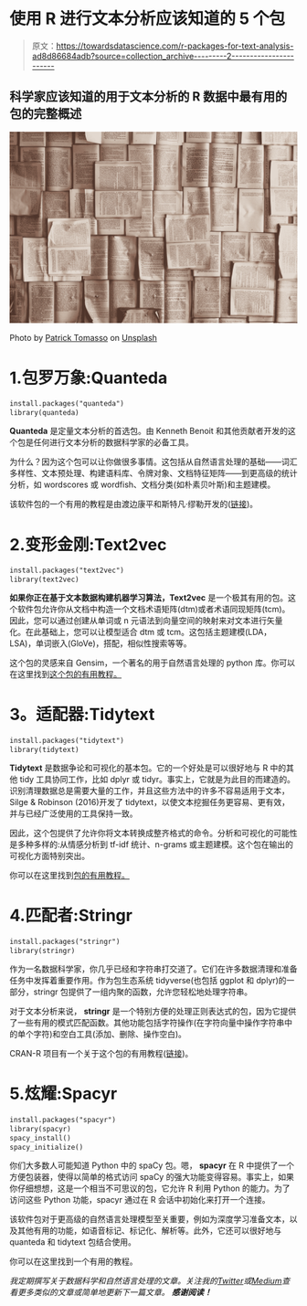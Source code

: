 # 使用 R 进行文本分析应该知道的 5 个包

> 原文：<https://towardsdatascience.com/r-packages-for-text-analysis-ad8d86684adb?source=collection_archive---------2----------------------->

## 科学家应该知道的用于文本分析的 R 数据中最有用的包的完整概述

![](img/46728e05e163820425912289aedddd15.png)

Photo by [Patrick Tomasso](https://unsplash.com/@impatrickt?utm_source=unsplash&utm_medium=referral&utm_content=creditCopyText) on [Unsplash](https://unsplash.com/s/photos/learn?utm_source=unsplash&utm_medium=referral&utm_content=creditCopyText)

# 1.包罗万象:Quanteda

```
install.packages("quanteda")
library(quanteda)
```

**Quanteda** 是定量文本分析的首选包。由 Kenneth Benoit 和其他贡献者开发的这个包是任何进行文本分析的数据科学家的必备工具。

为什么？因为这个包可以让你做很多事情。这包括从自然语言处理的基础——词汇多样性、文本预处理、构建语料库、令牌对象、文档特征矩阵——到更高级的统计分析，如 wordscores 或 wordfish、文档分类(如朴素贝叶斯)和主题建模。

该软件包的一个有用的教程是由渡边康平和斯特凡·缪勒开发的([链接](https://tutorials.quanteda.io))。

# 2.变形金刚:Text2vec

```
install.packages("text2vec")
library(text2vec)
```

**如果你正在基于文本数据构建机器学习算法，Text2vec** 是一个极其有用的包。这个软件包允许你从文档中构造一个文档术语矩阵(dtm)或者术语同现矩阵(tcm)。因此，您可以通过创建从单词或 n 元语法到向量空间的映射来对文本进行矢量化。在此基础上，您可以让模型适合 dtm 或 tcm。这包括主题建模(LDA，LSA)，单词嵌入(GloVe)，搭配，相似性搜索等等。

这个包的灵感来自 Gensim，一个著名的用于自然语言处理的 python 库。你可以在这里找到[这个包的有用教程。](http://text2vec.org/index.html)

# **3。适配器:Tidytext**

```
install.packages("tidytext")
library(tidytext)
```

**Tidytext** 是数据争论和可视化的基本包。它的一个好处是可以很好地与 R 中的其他 tidy 工具协同工作，比如 dplyr 或 tidyr。事实上，它就是为此目的而建造的。识别清理数据总是需要大量的工作，并且这些方法中的许多不容易适用于文本，Silge & Robinson (2016)开发了 tidytext，以使文本挖掘任务更容易、更有效，并与已经广泛使用的工具保持一致。

因此，这个包提供了允许你将文本转换成整齐格式的命令。分析和可视化的可能性是多种多样的:从情感分析到 tf-idf 统计、n-grams 或主题建模。这个包在输出的可视化方面特别突出。

你可以在这里找到[包的有用教程。](https://www.tidytextmining.com)

# 4.匹配者:Stringr

```
install.packages("stringr")
library(stringr)
```

作为一名数据科学家，你几乎已经和字符串打交道了。它们在许多数据清理和准备任务中发挥着重要作用。作为包生态系统 tidyverse(也包括 ggplot 和 dplyr)的一部分，stringr 包提供了一组内聚的函数，允许您轻松地处理字符串。

对于文本分析来说， **stringr** 是一个特别方便的处理正则表达式的包，因为它提供了一些有用的模式匹配函数。其他功能包括字符操作(在字符向量中操作字符串中的单个字符)和空白工具(添加、删除、操作空白)。

CRAN-R 项目有一个关于这个包的有用教程([链接](https://cran.r-project.org/web/packages/stringr/vignettes/stringr.html))。

# 5.炫耀:Spacyr

```
install.packages("spacyr")
library(spacyr)
spacy_install()
spacy_initialize()
```

你们大多数人可能知道 Python 中的 spaCy 包。嗯， **spacyr** 在 R 中提供了一个方便包装器，使得以简单的格式访问 spaCy 的强大功能变得容易。事实上，如果你仔细想想，这是一个相当不可思议的包，它允许 R 利用 Python 的能力。为了访问这些 Python 功能，spacyr 通过在 R 会话中初始化来打开一个连接。

该软件包对于更高级的自然语言处理模型至关重要，例如为深度学习准备文本，以及其他有用的功能，如语音标记、标记化、解析等。此外，它还可以很好地与 quanteda 和 tidytext 包结合使用。

你可以在这里找到一个有用的教程。

*我定期撰写关于数据科学和自然语言处理的文章。关注我的*[*Twitter*](https://twitter.com/celine_vdr)*或*[*Medium*](https://medium.com/@celine.vdr)*查看更多类似的文章或简单地更新下一篇文章。* ***感谢阅读！***